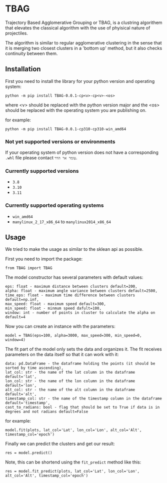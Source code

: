 # TBAG

Trajectory Based Agglomerative Grouping or TBAG, is a clustring algorithem that elevates the classical algorithm with the use of phyisical nature of projectiles.

The algorithm is similar to regular agglomerative clustering in the sense that it is merging two closest clusters in a 'bottom up' method, but it also checks continuity between them.

## Installation

First you need to install the library for your python version and operating system:

`python -m pip install TBAG-0.0.1-cp<v>-cp<v>-<os>`

where \<v> should be replaced with the python version major
and the \<os> should be replaced with the operating system you are publishing on.

for example:

`python -m pip install TBAG-0.0.1-cp310-cp310-win_amd64`

### Not yet supported versions or environments

If your operating system of python version does not have a corresponding `.whl` file please contact `עומר אר הדר`.

### Currently supported versions

- `3.8`
- `3.10`
- `3.11`

### Currently supported operating systems

- `win_amd64`
- `manylinux_2_17_x86_64` to `manylinux2014_x86_64`

## Usage

We tried to make the usage as similar to the sklean api as possible.

First you need to import the package:

`from TBAG import TBAG`

The model constructor has several parameters with default values:

```
eps: float - maximum distance between clusters default=200,
alpha: float - maximum angle variance between clusters default=2500,
time_eps: float - maximum time difference between clusters default=np.inf,
max_speed: float - maximum speed default=300,
min_speed: float - minmum speed dafult=100,
window: int - number of points in cluster to calculate the alpha on default=4
```

Now you can create an instance with the parameters:

`model = TBAG(eps=100, alpha=3000, max_speed=300, min_speed=0, window=4)`

The fit part of the model only sets the data and organizes it.
The fit receives parameters on the data itself so that it can work with it:

```
data: pd.DataFrame - the dataframe holding the points (it should be sorted by time ascending),
lat_col: str - the name of the lat column in the dataframe default='lat',
lon_col: str - the name of the lon column in the dataframe default='lon',
alt_col: str - the name of the alt column in the dataframe default='alt',
timestamp_col: str - the name of the timestamp column in the dataframe default='timestamp',
cast_to_radians: bool - flag that should be set to True if data is in degrees and not radians default=False
```

for example:

`model.fit(plots, lat_col='Lat', lon_col='Lon', alt_col='Alt', timestamp_col='epoch')`

Finally we can predict the clusters and get our result:

`res = model.predict()`

Note, this can be shortend using the `fit_predict` method like this:

`res = model.fit_predict(plots, lat_col='Lat', lon_col='Lon', alt_col='Alt', timestamp_col='epoch')`